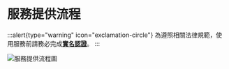# 服務提供流程

:::alert{type="warning" icon="exclamation-circle"}
為遵照相關法律規範，使用服務前請務必完成[**實名認證**](./kyc)。
:::

![服務提供流程圖](/img/serv_proc.png)
